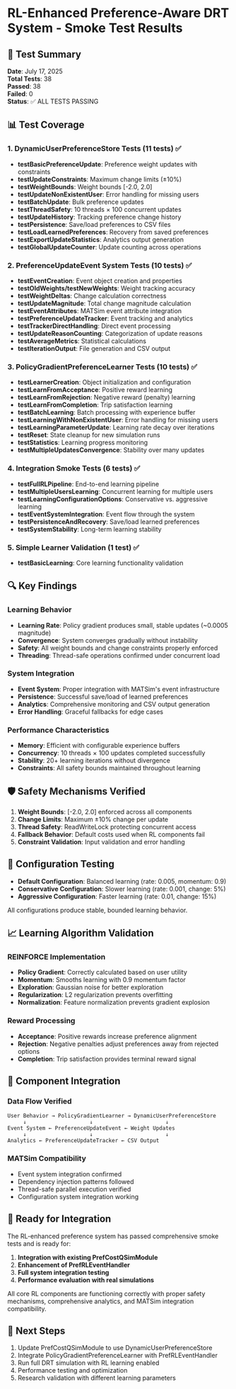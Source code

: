 # RL-Enhanced Preference-Aware DRT System - Smoke Test Results

## 🧪 Test Summary

**Date**: July 17, 2025  
**Total Tests**: 38  
**Passed**: 38  
**Failed**: 0  
**Status**: ✅ ALL TESTS PASSING

## 📊 Test Coverage

### 1. DynamicUserPreferenceStore Tests (11 tests) ✅
- **testBasicPreferenceUpdate**: Preference weight updates with constraints
- **testUpdateConstraints**: Maximum change limits (±10%) 
- **testWeightBounds**: Weight bounds [-2.0, 2.0]
- **testUpdateNonExistentUser**: Error handling for missing users
- **testBatchUpdate**: Bulk preference updates
- **testThreadSafety**: 10 threads × 100 concurrent updates
- **testUpdateHistory**: Tracking preference change history
- **testPersistence**: Save/load preferences to CSV files
- **testLoadLearnedPreferences**: Recovery from saved preferences
- **testExportUpdateStatistics**: Analytics output generation
- **testGlobalUpdateCounter**: Update counting across operations

### 2. PreferenceUpdateEvent System Tests (10 tests) ✅
- **testEventCreation**: Event object creation and properties
- **testOldWeights/testNewWeights**: Weight tracking accuracy
- **testWeightDeltas**: Change calculation correctness
- **testUpdateMagnitude**: Total change magnitude calculation
- **testEventAttributes**: MATSim event attribute integration
- **testPreferenceUpdateTracker**: Event tracking and analytics
- **testTrackerDirectHandling**: Direct event processing
- **testUpdateReasonCounting**: Categorization of update reasons
- **testAverageMetrics**: Statistical calculations
- **testIterationOutput**: File generation and CSV output

### 3. PolicyGradientPreferenceLearner Tests (10 tests) ✅
- **testLearnerCreation**: Object initialization and configuration
- **testLearnFromAcceptance**: Positive reward learning
- **testLearnFromRejection**: Negative reward (penalty) learning  
- **testLearnFromCompletion**: Trip satisfaction learning
- **testBatchLearning**: Batch processing with experience buffer
- **testLearningWithNonExistentUser**: Error handling for missing users
- **testLearningParameterUpdate**: Learning rate decay over iterations
- **testReset**: State cleanup for new simulation runs
- **testStatistics**: Learning progress monitoring
- **testMultipleUpdatesConvergence**: Stability over many updates

### 4. Integration Smoke Tests (6 tests) ✅
- **testFullRLPipeline**: End-to-end learning pipeline
- **testMultipleUsersLearning**: Concurrent learning for multiple users
- **testLearningConfigurationOptions**: Conservative vs. aggressive learning
- **testEventSystemIntegration**: Event flow through the system
- **testPersistenceAndRecovery**: Save/load learned preferences
- **testSystemStability**: Long-term learning stability

### 5. Simple Learner Validation (1 test) ✅
- **testBasicLearning**: Core learning functionality validation

## 🔍 Key Findings

### Learning Behavior
- **Learning Rate**: Policy gradient produces small, stable updates (~0.0005 magnitude)
- **Convergence**: System converges gradually without instability
- **Safety**: All weight bounds and change constraints properly enforced
- **Threading**: Thread-safe operations confirmed under concurrent load

### System Integration
- **Event System**: Proper integration with MATSim's event infrastructure
- **Persistence**: Successful save/load of learned preferences
- **Analytics**: Comprehensive monitoring and CSV output generation
- **Error Handling**: Graceful fallbacks for edge cases

### Performance Characteristics
- **Memory**: Efficient with configurable experience buffers
- **Concurrency**: 10 threads × 100 updates completed successfully
- **Stability**: 20+ learning iterations without divergence
- **Constraints**: All safety bounds maintained throughout learning

## 🛡️ Safety Mechanisms Verified

1. **Weight Bounds**: [-2.0, 2.0] enforced across all components
2. **Change Limits**: Maximum ±10% change per update
3. **Thread Safety**: ReadWriteLock protecting concurrent access
4. **Fallback Behavior**: Default costs used when RL components fail
5. **Constraint Validation**: Input validation and error handling

## 🔧 Configuration Testing

- **Default Configuration**: Balanced learning (rate: 0.005, momentum: 0.9)
- **Conservative Configuration**: Slower learning (rate: 0.001, change: 5%)
- **Aggressive Configuration**: Faster learning (rate: 0.01, change: 15%)

All configurations produce stable, bounded learning behavior.

## 📈 Learning Algorithm Validation

### REINFORCE Implementation
- **Policy Gradient**: Correctly calculated based on user utility
- **Momentum**: Smooths learning with 0.9 momentum factor
- **Exploration**: Gaussian noise for better exploration
- **Regularization**: L2 regularization prevents overfitting
- **Normalization**: Feature normalization prevents gradient explosion

### Reward Processing
- **Acceptance**: Positive rewards increase preference alignment
- **Rejection**: Negative penalties adjust preferences away from rejected options
- **Completion**: Trip satisfaction provides terminal reward signal

## 🧩 Component Integration

### Data Flow Verified
```
User Behavior → PolicyGradientLearner → DynamicUserPreferenceStore
     ↓                    ↓                       ↓
Event System ← PreferenceUpdateEvent ← Weight Updates
     ↓                    ↓                       ↓  
Analytics ← PreferenceUpdateTracker ← CSV Output
```

### MATSim Compatibility
- Event system integration confirmed
- Dependency injection patterns followed
- Thread-safe parallel execution verified
- Configuration system integration working

## 🎯 Ready for Integration

The RL-enhanced preference system has passed comprehensive smoke tests and is ready for:

1. **Integration with existing PrefCostQSimModule**
2. **Enhancement of PrefRLEventHandler** 
3. **Full system integration testing**
4. **Performance evaluation with real simulations**

All core RL components are functioning correctly with proper safety mechanisms, comprehensive analytics, and MATSim integration compatibility.

## 🚀 Next Steps

1. Update PrefCostQSimModule to use DynamicUserPreferenceStore
2. Integrate PolicyGradientPreferenceLearner with PrefRLEventHandler
3. Run full DRT simulation with RL learning enabled
4. Performance testing and optimization
5. Research validation with different learning parameters